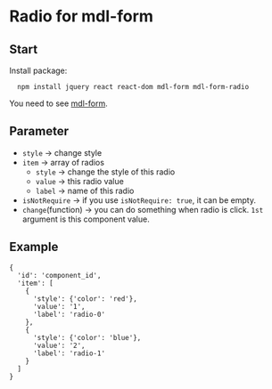 # Radio for mdl-form

## Start

Install package:
```
  npm install jquery react react-dom mdl-form mdl-form-radio
```

You need to see [mdl-form](https://github.com/HsuTing/mdl-form.git).

## Parameter

- `style` -> change style
- `item` -> array of radios
  * `style` -> change the style of this radio
  * `value` -> this radio value
  * `label` -> name of this radio
- `isNotRequire` -> if you use `isNotRequire: true`, it can be empty.
- `change`(function) -> you can do something when radio is click. `1st` argument is this component value.

## Example

```
{   
  'id': 'component_id',
  'item': [
    {
      'style': {'color': 'red'},
      'value': '1',
      'label': 'radio-0'
    },
    {
      'style': {'color': 'blue'},
      'value': '2',
      'label': 'radio-1'
    }
  ]
}
```
